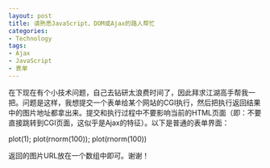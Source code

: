 ```yaml
---
layout: post
title: 请熟悉JavaScript、DOM或Ajax的路人帮忙
categories:
- Technology
tags:
- Ajax
- JavaScript
- 表单
---
```


在下现在有个小技术问题，自己去钻研太浪费时间了，因此拜求江湖高手帮我一把。问题是这样，我想提交一个表单给某个网站的CGI执行，然后把执行返回结果中的图片地址都拿出来。提交和执行过程中不要影响当前的HTML页面（即：不要直接跳转到CGI页面，这似乎是Ajax的特征）。以下是普通的表单界面：

plot(1); plot(rnorm(100)); plot(rnorm(100))



返回的图片URL放在一个数组中即可。谢谢！
